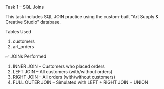 Task 1 – SQL Joins

This task includes SQL JOIN practice using the custom-built "Art Supply & Creative Studio" database.

Tables Used
1. customers
2. art_orders

✅ JOINs Performed
1. INNER JOIN – Customers who placed orders
2. LEFT JOIN – All customers (with/without orders)
3. RIGHT JOIN – All orders (with/without customers)
4. FULL OUTER JOIN – Simulated with LEFT + RIGHT JOIN + UNION

